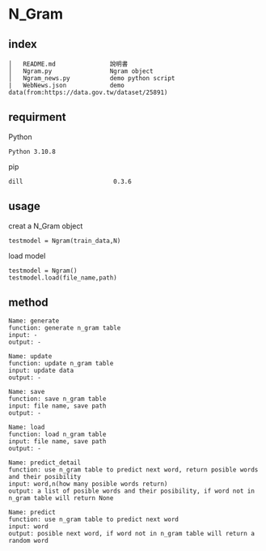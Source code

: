# N_Gram

## index


````
│   README.md               說明書
│   Ngram.py                Ngram object    
│   Ngram_news.py           demo python script
|   WebNews.json            demo data(from:https://data.gov.tw/dataset/25891) 
````

## requirment
Python
```
Python 3.10.8
```

pip
```
dill                         0.3.6
```

## usage
creat a N_Gram object
```
testmodel = Ngram(train_data,N)
```

load model
```
testmodel = Ngram()
testmodel.load(file_name,path)
```

## method
```
Name: generate
function: generate n_gram table
input: -
output: -
```
```
Name: update
function: update n_gram table
input: update data
output: -
```
```
Name: save
function: save n_gram table
input: file name, save path
output: -
```
```
Name: load
function: load n_gram table
input: file name, save path
output: -
```
```
Name: predict_detail
function: use n_gram table to predict next word, return posible words and their posibility
input: word,n(how many posible words return)
output: a list of posible words and their posibility, if word not in n_gram table will return None
```
```
Name: predict
function: use n_gram table to predict next word
input: word
output: posible next word, if word not in n_gram table will return a random word
```
